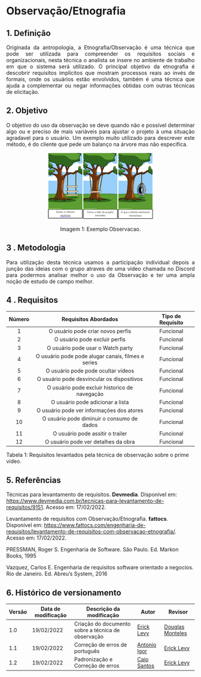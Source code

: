 # Observação/Etnografia

## 1. Definição

<p align="justify">
Originada da antropologia, a Etnografia/Observação é uma técnica que pode ser utilizada para compreender os requisitos sociais e organizacionais, nesta técnica o analista se insere no ambiente de trabalho em que o sistema será utilizado. O principal objetivo da etnografia é descobrir requisitos implícitos que mostram processos reais ao invés de formais, onde os usuários estão envolvidos, também é uma técnica que ajuda a complementar ou negar informações obtidas com outras técnicas de elicitação.
</p>


## 2. Objetivo

<p align="justify">
O objetivo do uso da observação se deve quando não e possível determinar algo ou e preciso de mais variáveis para ajustar o projeto à uma situação agradavel para o usuário.
Um exemplo muito utilizado para descrever este método, é do cliente que pede um balanço na árvore mas não especifica.
</p>

<center>

![exemplo](../../assets/img/exemplo-observacao.png)

<figcaption>Imagem 1: Exemplo Observacao.</figcaption>

</center>

## 3 . Metodologia

<p align="justify">
Para utilização desta técnica usamos a participação individual depois a junção das ideias com o grupo atraves de uma video chamada no Discord para podermos analisar melhor o uso da Observação e ter uma ampla noção de estudo de campo melhor.
</p>


## 4 . Requisitos

| Número | Requisitos Abordados                                      | Tipo de Requisito|
| :------: | :--------------------------------------------------: | :------: |
| 1   | O usuário pode criar novos perfis|Funcional|
| 2   | O usuário pode excluir perfis| Funcional |
| 3   | O usuário pode usar o Watch party| Funcional|
| 4   | O usuário pode pode alugar canais, filmes e series| Funcional |
| 5   | O usuário pode pode ocultar vídeos| Funcional|
| 6   | O usuário pode desvincular os dispositivos | Funcional|
| 7   | O usuário pode excluir historico de navegação| Funcional|
| 8   | O usuário pode adicionar a lista | Funcional|
| 9   | O usuário pode ver informações dos atores | Funcional |
| 10  | O usuário pode diminuir o consumo de dados| Funcional |
| 11  | O usuário pode assitir o trailer | Funcional |
| 12  | O usuário pode ver detalhes da obra | Funcional |

<figcaption>Tabela 1: Requisitos levantados pela técnica de observação sobre o prime video.</figcaption>

## 5. Referências

Técnicas para levantamento de requisitos. **Devmedia**. Disponível em: <https://www.devmedia.com.br/tecnicas-para-levantamento-de-requisitos/9151>. Acesso em: 17/02/2022.

Levantamento de requisitos com Observação/Etnografia. **fattocs**. Disponível em: <https://www.fattocs.com/engenharia-de-requisitos/levantamento-de-requisitos-com-observacao-etnografia/>. Acesso em: 17/02/2022.

PRESSMAN, Roger S. Engenharia de Software. São Paulo. Ed. Markon Books, 1995

Vazquez, Carlos E. Engenharia de requisitos software orientado a negocios. Rio de Janeiro. Ed. Abreu’s System, 2016

## 6. Histórico de versionamento

|Versão|Data de modificação|Descrição da modificação|Autor| Revisor|
|-|-|-|-|-|
|1.0|19/02/2022|Criação do documento sobre a técnica de observação|[Erick Levy](https://github.com/ericklevy)|[Douglas Monteles](https://github.com/douglasmonteles)|
|1.1|19/02/2022|Correção de erros de português|[Antonio Igor](https://github.com/antonioigorcarvalho)| [Erick Levy](https://github.com/ericklevy)|
|1.2|19/02/2022|Padronização e Correção de erros|[Caio Santos](https://github.com/caiobsantos)| [Erick Levy](https://github.com/ericklevy)|


